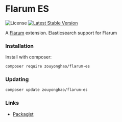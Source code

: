 # Flarum ES

![License](https://img.shields.io/github/license/retretx/flarum-elastic) 
[![Latest Stable Version](https://img.shields.io/badge/packagist-1.0.0-green)](https://packagist.org/packages/zouyonghao/flarum-es)

A [Flarum](http://flarum.org) extension. Elasticsearch support for Flarum

### Installation

Install with composer:

```sh
composer require zouyonghao/flarum-es
```

### Updating

```sh
composer update zouyonghao/flarum-es
```

### Links

- [Packagist](https://packagist.org/packages/zouyonghao/flarum-es)
